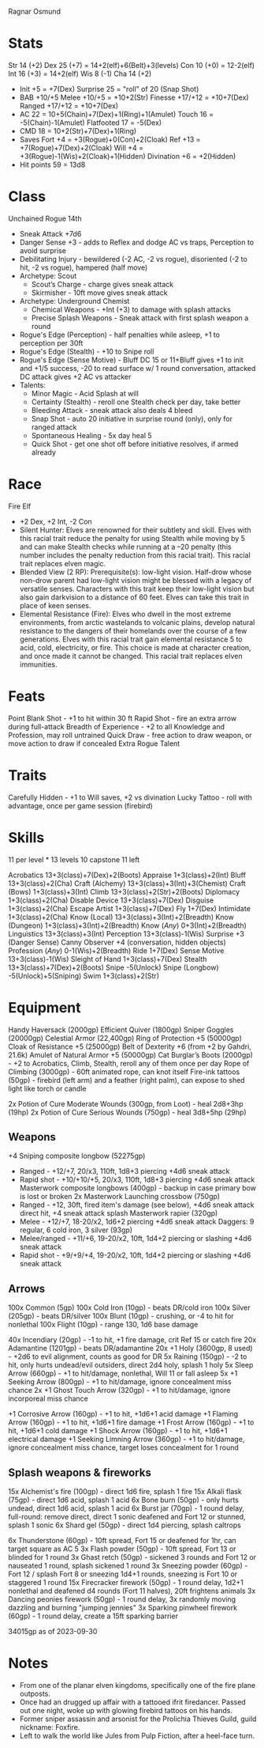Ragnar Osmund

# Stats
Str 14 (+2)
Dex 25 (+7)                   = 14+2(elf)+6(Belt)+3(levels)
Con 10 (+0)                   = 12-2(elf)
Int 16 (+3)                   = 14+2(elf)
Wis 8  (-1)
Cha 14 (+2)

- Init          +5            = +7(Dex)
  Surprise      25            = "roll" of 20 (Snap Shot)
- BAB       +10/+5
  Melee     +10/+5            = +10+2(Str)
  Finesse  +17/+12            = +10+7(Dex)
  Ranged   +17/+12            = +10+7(Dex)
- AC            22            = 10+5(Chain)+7(Dex)+1(Ring)+1(Amulet)
  Touch         16            = -5(Chain)-1(Amulet)
  Flatfooted    17            = -5(Dex)
- CMD           18            = 10+2(Str)+7(Dex)+1(Ring)
- Saves
  Fort          +4            = +3(Rogue)+0(Con)+2(Cloak)
  Ref          +13            = +7(Rogue)+7(Dex)+2(Cloak)
  Will          +4            = +3(Rogue)-1(Wis)+2(Cloak)+1(Hidden)
    Divination  +6            = +2(Hidden)
- Hit points    59            = 13d8

# Class
Unchained Rogue 14th
- Sneak Attack +7d6
- Danger Sense +3 - adds to Reflex and dodge AC vs traps, Perception to avoid surprise
- Debilitating Injury - bewildered (-2 AC, -2 vs rogue), disoriented (-2 to hit, -2 vs rogue), hampered (half move)
- Archetype: Scout
  - Scout’s Charge - charge gives sneak attack
  - Skirmisher - 10ft move gives sneak attack
- Archetype: Underground Chemist
  - Chemical Weapons - +Int (+3) to damage with splash attacks
  - Precise Splash Weapons - Sneak attack with first splash weapon a round
- Rogue's Edge (Perception) - half penalties while asleep, +1 to perception per 30ft
- Rogue's Edge (Stealth) - +10 to Snipe roll
- Rogue's Edge (Sense Motive) - Bluff DC 15 or 11+Bluff gives +1 to init and +1/5 success, -20 to read surface w/ 1 round conversation, attacked DC attack gives +2 AC vs attacker
- Talents:
  - Minor Magic - Acid Splash at will
  - Certainty (Stealth) - reroll one Stealth check per day, take better
  - Bleeding Attack - sneak attack also deals 4 bleed
  - Snap Shot - auto 20 initiative in surprise round (only), only for ranged attack
  - Spontaneous Healing - 5x day heal 5
  - Quick Shot - get one shot off before initiative resolves, if armed already

# Race
Fire Elf
- +2 Dex, +2 Int, -2 Con
- Silent Hunter: Elves are renowned for their subtlety and skill. Elves with this racial trait reduce the penalty for using Stealth while moving by 5 and can make Stealth checks while running at a –20 penalty (this number includes the penalty reduction from this racial trait). This racial trait replaces elven magic.
- Blended View (2 RP): Prerequisite(s): low-light vision. Half-drow whose non-drow parent had low-light vision might be blessed with a legacy of versatile senses. Characters with this trait keep their low-light vision but also gain darkvision to a distance of 60 feet. Elves can take this trait in place of keen senses.
- Elemental Resistance (Fire): Elves who dwell in the most extreme environments, from arctic wastelands to volcanic plains, develop natural resistance to the dangers of their homelands over the course of a few generations. Elves with this racial trait gain elemental resistance 5 to acid, cold, electricity, or fire. This choice is made at character creation, and once made it cannot be changed. This racial trait replaces elven immunities.

# Feats
Point Blank Shot - +1 to hit within 30 ft
Rapid Shot - fire an extra arrow during full-attack
Breadth of Experience - +2 to all Knowledge and Profession, may roll untrained
Quick Draw - free action to draw weapon, or move action to draw if concealed
Extra Rogue Talent

# Traits
Carefully Hidden - +1 to Will saves, +2 vs divination
Lucky Tattoo - roll with advantage, once per game session (firebird)

# Skills
11 per level * 13 levels
10 capstone
11 left

Acrobatics          13+3(class)+7(Dex)+2(Boots)
Appraise            1+3(class)+2(Int)
Bluff               13+3(class)+2(Cha)
Craft (Alchemy)     13+3(class)+3(Int)+3(Chemist)
Craft (Bows)        1+3(class)+3(Int)
Climb               13+3(class)+2(Str)+2(Boots)
Diplomacy           1+3(class)+2(Cha)
Disable Device      13+3(class)+7(Dex)
Disguise            1+3(class)+2(Cha)
Escape Artist       1+3(class)+7(Dex)
Fly                 1+7(Dex)
Intimidate          1+3(class)+2(Cha)
Know (Local)        13+3(class)+3(Int)+2(Breadth)
Know (Dungeon)      1+3(class)+3(Int)+2(Breadth)
Know (*Any*)        0+3(Int)+2(Breadth)
Linguistics         13+3(class)+3(Int)
Perception          13+3(class)-1(Wis)
  Surprise          +3 (Danger Sense)
  Canny Observer    +4 (conversation, hidden objects)
Profession (*Any*)  0-1(Wis)+2(Breadth)
Ride                1+7(Dex)
Sense Motive        13+3(class)-1(Wis)
Sleight of Hand     1+3(class)+7(Dex)
Stealth             13+3(class)+7(Dex)+2(Boots)
  Snipe             -5(Unlock)
  Snipe (Longbow)   -5(Unlock)+5(Sniping)
Swim                1+3(class)+2(Str)


# Equipment
Handy Haversack (2000gp)
Efficient Quiver (1800gp)
Sniper Goggles (20000gp)
Celestial Armor (22,400gp)
Ring of Protection +5 (50000gp)
Cloak of Resistance +5 (25000gp)
Belt of Dexterity +6 (from +2 by Gahdri, 21.6k)
Amulet of Natural Armor +5 (50000gp)
Cat Burglar’s Boots (2000gp) - +2 to Acrobatics, Climb, Stealth, reroll any of them once per day
Rope of Climbing (3000gp) - 60ft animated rope, can knot itself
Fire-ink tattoos (50gp) - firebird (left arm) and a feather (right palm), can expose to shed light like torch or candle

2x Potion of Cure Moderate Wounds (300gp, from Loot) - heal 2d8+3hp (19hp)
2x Potion of Cure Serious Wounds (750gp) - heal 3d8+5hp (29hp)

## Weapons
+4 Sniping composite longbow (52275gp)
- Ranged - +12/+7, 20/x3, 110ft, 1d8+3 piercing +4d6 sneak attack
- Rapid shot - +10/+10/+5, 20/x3, 110ft, 1d8+3 piercing +4d6 sneak attack
Masterwork composite longbows (400gp) - backup in case primary bow is lost or broken
2x Masterwork Launching crossbow (750gp)
- Ranged - +12, 30ft, fired item's damage (see below), +4d6 sneak attack direct hit, +4 sneak attack splash
Masterwork rapier (320gp)
- Melee - +12/+7, 18-20/x2, 1d6+2 piercing +4d6 sneak attack
Daggers: 9 regular, 6 cold iron, 3 silver (93gp)
- Melee/ranged - +11/+6, 19-20/x2, 10ft, 1d4+2 piercing or slashing +4d6 sneak attack
- Rapid shot - +9/+9/+4, 19-20/x2, 10ft, 1d4+2 piercing or slashing +4d6 sneak attack

## Arrows
100x Common (5gp)
100x Cold Iron (10gp) - beats DR/cold iron
100x Silver (205gp) - beats DR/silver
100x Blunt (10gp) - crushing, or -4 to hit for nonlethal
100x Flight (10gp) - range 130, 1d6 base damage

40x Incendiary (20gp) - -1 to hit, +1 fire damage, crit Ref 15 or catch fire
20x Adamantine (1201gp) - beats DR/adamantine
20x +1 Holy (3600gp, 8 used) - +2d6 to evil alignment, counts as good for DR
5x Raining (150gp) - -2 to hit, only hurts undead/evil outsiders, direct 2d4 holy, splash 1 holy
5x Sleep Arrow (660gp) - +1 to hit/damage, nonlethal, Will 11 or fall asleep
5x +1 Seeking Arrow (800gp) - +1 to hit/damage, ignore concealment miss chance
2x +1 Ghost Touch Arrow (320gp) - +1 to hit/damage, ignore incorporeal miss chance

+1 Corrosive Arrow (160gp) - +1 to hit, +1d6+1 acid damage
+1 Flaming Arrow (160gp) - +1 to hit, +1d6+1 fire damage
+1 Frost Arrow (160gp) - +1 to hit, +1d6+1 cold damage
+1 Shock Arrow (160gp) - +1 to hit, +1d6+1 electrical damage
+1 Seeking Limning Arrow (360gp) - +1 to hit/damage, ignore concealment miss chance, target loses concealment for 1 round

## Splash weapons & fireworks
15x Alchemist's fire (100gp) - direct 1d6 fire, splash 1 fire
15x Alkali flask (75gp) - direct 1d6 acid, splash 1 acid
6x Bone burn (50gp) - only hurts undead, direct 1d6 acid, splash 1 acid
6x Burst jar (70gp) - 1 round delay, full-round: remove direct, direct 1 sonic deafened and Fort 12 or stunned, splash 1 sonic
6x Shard gel (50gp) - direct 1d4 piercing, splash caltrops

6x Thunderstone (60gp) - 10ft spread, Fort 15 or deafened for 1hr, can target square as AC 5
3x Flash powder (50gp) - 10ft spread, Fort 13 or blinded for 1 round
3x Ghast retch (50gp) - sickened 3 rounds and Fort 12 or nauseated 1 round, splash sickened 1 round
3x Sneezing powder (60gp) - Fort 12 / splash Fort 8 or sneezing 1d4+1 rounds, sneezing is Fort 10 or staggered 1 round
15x Firecracker firework (50gp) - 1 round delay, 1d2+1 nonlethal and deafened d4 rounds (Fort 11 halves), 20ft frightens animals
3x Dancing peonies firework (50gp) - 1 round delay, 3x randomly moving dazzling and burning "jumping jennies"
3x Sparking pinwheel firework (60gp) - 1 round delay, create a 15ft sparking barrier


34015gp as of 2023-09-30

# Notes
- From one of the planar elven kingdoms, specifically one of the fire plane outposts.
- Once had an drugged up affair with a tattooed ifrit firedancer. Passed out one night, woke up with glowing firebird tattoos on his hands.
- Former sniper assassin and arsonist for the Prolichia Thieves Guild, guild nickname: Foxfire.
- Left to walk the world like Jules from Pulp Fiction, after a heel-face turn.

